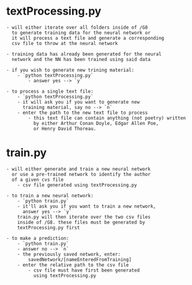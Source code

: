 # textProcessing.py
    - will either iterate over all folders inside of /G8
      to generate training data for the neural network or
      it will process a text file and generate a corresponding
      csv file to throw at the neural network
    
    - training data has already been generated for the neural
      network and the NN has been trained using said data
    
    - if you wish to generate new trining material:
        - `python textProcessing.py`
            - answer yes --> `y`

    - to process a single text file:
        - `python textProcessing.py`
        - it will ask you if you want to generate new
          training material, say no --> `n`
        - enter the path to the new text file to process
            - this text file can contain anything (not poetry) written
              by either Arthur Conan Doyle, Edgar Allen Poe,
              or Henry David Thoreau.

# train.py
    - will either generate and train a new neural network
      or use a pre-trained network to identify the author
      of a given cvs file
        - csv file generated using textProcessing.py
    
    - to train a new neural network:
        - `python train.py`
        - it'll ask you if you want to train a new network,
          answer yes --> `y`
        train.py will then iterate over the two csv files
        inside of /G8. these files must be generated by
        textProcessing.py first
    
    - to make a prediction:
        - `python train.py`
        - answer no --> `n`
        - the previously saved network, enter:
            savedNetwork/[nameEnteredFromTraining]
        - enter the relative path to the csv file
            - csv file must have first been generated
              using textProcessing.py
